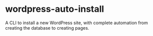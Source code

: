# wordpress-auto-install
A CLI to install a new WordPress site, with complete automation from creating the database to creating pages.

